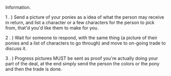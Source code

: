 Information.

1 . ) Send a picture of your ponies as a idea of what the person may receive in return, and list a character or a few characters for the person to pick from, that'd you'd like them to make for you.
​

2 . ) Wait for someone to respond, with the same thing (a picture of their ponies and a list of characters to go through) and move to on-going trade to discuss it.
​

3 . ) Progress pictures MUST be sent as proof you're actually doing your part of the deal, at the end simply send the person the colors or the pony and then the trade is done.
​
